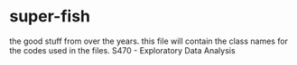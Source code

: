 # super-fish
the good stuff from over the years.
this file will contain the class names for the codes used in the files.
S470 - Exploratory Data Analysis
